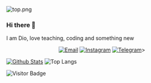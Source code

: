 ![top.png](https://i.loli.net/2020/08/18/C78XfFH9qZs4aUL.png)

### Hi there 👋

I am Dio, love teaching, coding and something new

<p align="center">
  <a href="mailto:raflidiomuhammadvalent@gmail.com" target="_blank"><img src="https://img.shields.io/badge/-Gmail-c14438?style=flat-square&logo=Gmail&logoColor=white" alt="Email"></a>
  <a href="https://instagram.com/raflidio_" target="_blank"><img src="https://img.shields.io/badge/-Instagram-e4405f?style=flat-square&logo=instagram&logoColor=white" alt="Instagram"></a>
  <a href="https://t.me/raihanmuhammad" target="_blank"><img src="https://img.shields.io/badge/-Telegram-2ca5e0?style=flat-square&logo=telegram" alt="Telegram"></a>>
  </a>
</p>



[![Github Stats](https://github-readme-stats.vercel.app/api?username=raihan-muhammad&theme=light&show_icons=true)](https://github.com/rafli-dio)
![Top Langs](https://github-readme-stats.vercel.app/api/top-langs/?username=raihan-muhammad&hide=TeX&layout=compact&theme=light)

![Visitor Badge](https://visitor-badge.laobi.icu/badge?page_id=raihan-muhammad.raihan-muhammad)



